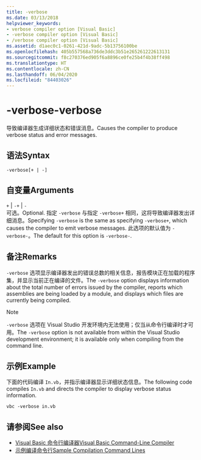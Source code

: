 ```yaml
---
title: -verbose
ms.date: 03/13/2018
helpviewer_keywords:
- verbose compiler option [Visual Basic]
- -verbose compiler option [Visual Basic]
- /verbose compiler option [Visual Basic]
ms.assetid: d1aec0c1-0261-421d-9adc-5b13756100be
ms.openlocfilehash: 405b557568a736de3ddc3b51e265261222613131
ms.sourcegitcommit: f8c270376ed905f6a8896ce0fe25b4f4b38ff498
ms.translationtype: HT
ms.contentlocale: zh-CN
ms.lasthandoff: 06/04/2020
ms.locfileid: "84403026"
---
```

# <a name="-verbose"></a><span data-ttu-id="3286b-102">-verbose</span><span class="sxs-lookup"><span data-stu-id="3286b-102">-verbose</span></span>
<span data-ttu-id="3286b-103">导致编译器生成详细状态和错误消息。</span><span class="sxs-lookup"><span data-stu-id="3286b-103">Causes the compiler to produce verbose status and error messages.</span></span>  
  
## <a name="syntax"></a><span data-ttu-id="3286b-104">语法</span><span class="sxs-lookup"><span data-stu-id="3286b-104">Syntax</span></span>  
  
```console  
-verbose[+ | -]  
```  
  
## <a name="arguments"></a><span data-ttu-id="3286b-105">自变量</span><span class="sxs-lookup"><span data-stu-id="3286b-105">Arguments</span></span>  
 <span data-ttu-id="3286b-106">`+` &#124; `-`</span><span class="sxs-lookup"><span data-stu-id="3286b-106">`+` &#124; `-`</span></span>  
 <span data-ttu-id="3286b-107">可选。</span><span class="sxs-lookup"><span data-stu-id="3286b-107">Optional.</span></span> <span data-ttu-id="3286b-108">指定 `-verbose` 与指定 `-verbose+` 相同，这将导致编译器发出详细消息。</span><span class="sxs-lookup"><span data-stu-id="3286b-108">Specifying `-verbose` is the same as specifying `-verbose+`, which causes the compiler to emit verbose messages.</span></span> <span data-ttu-id="3286b-109">此选项的默认值为 `-verbose-`。</span><span class="sxs-lookup"><span data-stu-id="3286b-109">The default for this option is `-verbose-`.</span></span>  
  
## <a name="remarks"></a><span data-ttu-id="3286b-110">备注</span><span class="sxs-lookup"><span data-stu-id="3286b-110">Remarks</span></span>  
 <span data-ttu-id="3286b-111">`-verbose` 选项显示编译器发出的错误总数的相关信息，报告模块正在加载的程序集，并显示当前正在编译的文件。</span><span class="sxs-lookup"><span data-stu-id="3286b-111">The `-verbose` option displays information about the total number of errors issued by the compiler, reports which assemblies are being loaded by a module, and displays which files are currently being compiled.</span></span>  
  
> [!NOTE]
> <span data-ttu-id="3286b-112">`-verbose` 选项在 Visual Studio 开发环境内无法使用；仅当从命令行编译时才可用。</span><span class="sxs-lookup"><span data-stu-id="3286b-112">The `-verbose` option is not available from within the Visual Studio development environment; it is available only when compiling from the command line.</span></span>  
  
## <a name="example"></a><span data-ttu-id="3286b-113">示例</span><span class="sxs-lookup"><span data-stu-id="3286b-113">Example</span></span>  
 <span data-ttu-id="3286b-114">下面的代码编译 `In.vb`，并指示编译器显示详细状态信息。</span><span class="sxs-lookup"><span data-stu-id="3286b-114">The following code compiles `In.vb` and directs the compiler to display verbose status information.</span></span>  
  
```console  
vbc -verbose in.vb  
```  
  
## <a name="see-also"></a><span data-ttu-id="3286b-115">请参阅</span><span class="sxs-lookup"><span data-stu-id="3286b-115">See also</span></span>

- [<span data-ttu-id="3286b-116">Visual Basic 命令行编译器</span><span class="sxs-lookup"><span data-stu-id="3286b-116">Visual Basic Command-Line Compiler</span></span>](index.md)
- [<span data-ttu-id="3286b-117">示例编译命令行</span><span class="sxs-lookup"><span data-stu-id="3286b-117">Sample Compilation Command Lines</span></span>](sample-compilation-command-lines.md)
